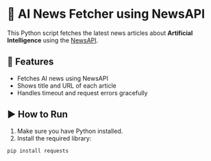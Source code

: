 # 📰 AI News Fetcher using NewsAPI

This Python script fetches the latest news articles about **Artificial Intelligence** using the [NewsAPI](https://newsapi.org/).

## 📌 Features
- Fetches AI news using NewsAPI
- Shows title and URL of each article
- Handles timeout and request errors gracefully

## ▶️ How to Run

1. Make sure you have Python installed.
2. Install the required library:

```bash
pip install requests

